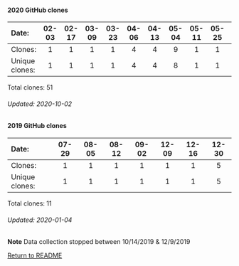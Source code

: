 #### 2020 GitHub clones
Date:   |       02-03   |       02-17   |       03-09   |       03-23   |       04-06   |       04-13   |       05-04   |       05-11   |       05-25   |  07-13  |  07-20  |  07-27  |  08-03  |  08-10  |  08-24  |  08-31  |  09-07  |  09-14  |  09-21
|:---   |:---:  |:---:  |:---:  |:---:  |:---:  |:---:  |:---:  |:---:  |:---:  |:---:  |:---:  |:---:  |:---:  |:---:  |:---:  |:---:  |:---:  |:---:  |:---:
Clones: |       1       |       1       |       1       |       1       |       4       |       4       |       9       |       1       |       1       |  1      |  1      |  5      |  1      |  7      |  1      |  1      |  6      |  3      |  2
Unique            clones: |       1       |       1       |       1       |       1       |       4       |       4       |       8       |       1       |       1  |      1  |      1  |      5  |      1  |      7  |      1  |      1  |      6  |      3  |      2

Total clones: 51
###### Updated: 2020-10-02

#### 2019 GitHub clones
Date:    |        07-29   |       08-05   |       08-12   |  09-02  |  12-09  |  12-16 |  12-30 
|:---    |:---:   |:---:  |:---:  |:---:  |:---:  |:---: |:---:
Clones:  |        1       |       1       |       1       |  1      |  1      |  1 |  5
Unique   clones:  |       1       |       1       |       1  |      1  |      1  |      1 |  5

Total clones: 11
###### Updated: 2020-01-04
**Note**  Data collection stopped between 10/14/2019 & 12/9/2019

[Return to README](https://github.com/BradleyA/pi-sound#pi-sound)
